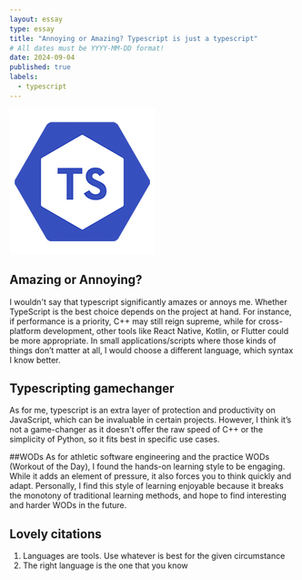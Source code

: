 ```yaml
---
layout: essay
type: essay
title: "Annoying or Amazing? Typescript is just a typescript"
# All dates must be YYYY-MM-DD format!
date: 2024-09-04
published: true
labels:
  - typescript
---
```


<img class="rounded float-start pe-4" src="../img/difficulty/typescript.png">


## Amazing or Annoying?
I wouldn't say that typescript significantly amazes or annoys me. Whether TypeScript is the best choice depends on the project at hand. For instance, if performance is a priority, C++ may still reign supreme, while for cross-platform development, other tools like React Native, Kotlin, or Flutter could be more appropriate. In small applications/scripts where those kinds of things don’t matter at all, I would choose a different language, which syntax I know better. 



## Typescripting gamechanger 
As for me, typescript is an extra layer of protection and productivity on JavaScript,  which can be invaluable in certain projects. However, I think it’s not a game-changer as it doesn't offer the raw speed of C++ or the simplicity of Python, so it fits best in specific use cases.

##WODs
As for athletic software engineering and the practice WODs (Workout of the Day), I found the hands-on learning style to be engaging. While it adds an element of pressure, it also forces you to think quickly and adapt. Personally, I find this style of learning enjoyable because it breaks the monotony of traditional learning methods, and hope to find interesting and harder WODs in the future.

## Lovely citations
1) Languages are tools. Use whatever is best for the given circumstance
2) The right language is the one that you know
